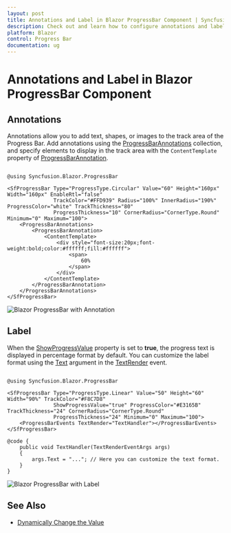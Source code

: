 ```yaml
---
layout: post
title: Annotations and Label in Blazor ProgressBar Component | Syncfusion
description: Check out and learn how to configure annotations and labels in Syncfusion Blazor ProgressBar component.
platform: Blazor
control: Progress Bar
documentation: ug
---
```


# Annotations and Label in Blazor ProgressBar Component

## Annotations

Annotations allow you to add text, shapes, or images to the track area of the Progress Bar. Add annotations using the [ProgressBarAnnotations](https://help.syncfusion.com/cr/blazor/Syncfusion.Blazor.ProgressBar.ProgressBarAnnotations.html) collection, and specify elements to display in the track area with the `ContentTemplate` property of [ProgressBarAnnotation](https://help.syncfusion.com/cr/blazor/Syncfusion.Blazor.ProgressBar.ProgressBarAnnotation.html).

```cshtml

@using Syncfusion.Blazor.ProgressBar

<SfProgressBar Type="ProgressType.Circular" Value="60" Height="160px" Width="160px" EnableRtl="false"
               TrackColor="#FFD939" Radius="100%" InnerRadius="190%" ProgressColor="white" TrackThickness="80"
               ProgressThickness="10" CornerRadius="CornerType.Round" Minimum="0" Maximum="100">
    <ProgressBarAnnotations>
        <ProgressBarAnnotation>
            <ContentTemplate>
                <div style="font-size:20px;font-weight:bold;color:#ffffff;fill:#ffffff">
                    <span>
                        60%
                    </span>
                </div>
            </ContentTemplate>
        </ProgressBarAnnotation>
    </ProgressBarAnnotations>
</SfProgressBar>

```

![Blazor ProgressBar with Annotation](images/blazor-progressbar-annotation.png)

## Label

When the [ShowProgressValue](https://help.syncfusion.com/cr/blazor/Syncfusion.Blazor.ProgressBar.SfProgressBar.html#Syncfusion_Blazor_ProgressBar_SfProgressBar_ShowProgressValue) property is set to **true**, the progress text is displayed in percentage format by default. You can customize the label format using the [Text](https://help.syncfusion.com/cr/blazor/Syncfusion.Blazor.ProgressBar.TextRenderEventArgs.html#Syncfusion_Blazor_ProgressBar_TextRenderEventArgs_Text) argument in the [TextRender](https://help.syncfusion.com/cr/blazor/Syncfusion.Blazor.ProgressBar.ProgressBarEvents.html#Syncfusion_Blazor_ProgressBar_ProgressBarEvents_TextRender) event.

```cshtml

@using Syncfusion.Blazor.ProgressBar

<SfProgressBar Type="ProgressType.Linear" Value="50" Height="60" Width="90%" TrackColor="#F8C7D8"
               ShowProgressValue="true" ProgressColor="#E3165B" TrackThickness="24" CornerRadius="CornerType.Round"
               ProgressThickness="24" Minimum="0" Maximum="100">
    <ProgressBarEvents TextRender="TextHandler"></ProgressBarEvents>
</SfProgressBar>

@code {
    public void TextHandler(TextRenderEventArgs args)
    {
        args.Text = "..."; // Here you can customize the text format.
    }
}

```

![Blazor ProgressBar with Label](images/blazor-progressbar-with-label.png)

## See Also

* [Dynamically Change the Value](https://support.syncfusion.com/kb/article/21303/how-to-dynamically-change-the-value-of-blazor-progress-bar)